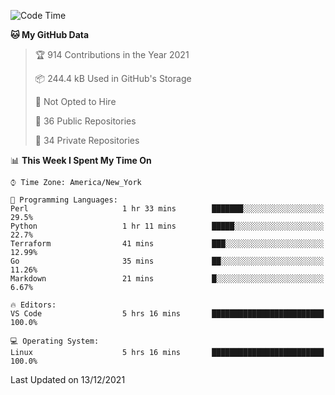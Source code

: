 <!--START_SECTION:waka-->
![Code Time](http://img.shields.io/badge/Code%20Time-36%20hrs%2030%20mins-blue)

**🐱 My GitHub Data** 

> 🏆 914 Contributions in the Year 2021
 > 
> 📦 244.4 kB Used in GitHub's Storage 
 > 
> 🚫 Not Opted to Hire
 > 
> 📜 36 Public Repositories 
 > 
> 🔑 34 Private Repositories  
 > 
📊 **This Week I Spent My Time On** 

```text
⌚︎ Time Zone: America/New_York

💬 Programming Languages: 
Perl                     1 hr 33 mins        ███████░░░░░░░░░░░░░░░░░░   29.5% 
Python                   1 hr 11 mins        █████░░░░░░░░░░░░░░░░░░░░   22.7% 
Terraform                41 mins             ███░░░░░░░░░░░░░░░░░░░░░░   12.99% 
Go                       35 mins             ██░░░░░░░░░░░░░░░░░░░░░░░   11.26% 
Markdown                 21 mins             █░░░░░░░░░░░░░░░░░░░░░░░░   6.67%

🔥 Editors: 
VS Code                  5 hrs 16 mins       █████████████████████████   100.0%

💻 Operating System: 
Linux                    5 hrs 16 mins       █████████████████████████   100.0%

```


 Last Updated on 13/12/2021
<!--END_SECTION:waka-->